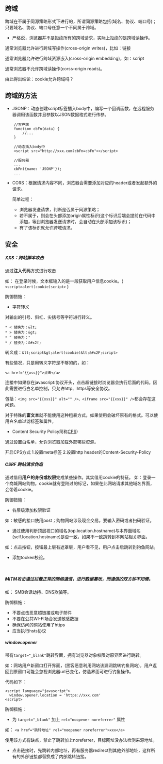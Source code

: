 ## 跨域
跨域在不属于同源策略形式下进行的，所谓同源策略包括(域名、协议、端口号)；只要域名、协议、端口号任意一个不同属于跨域。
* 严格说，浏览器并不是拒绝所有的跨域请求，实际上拒绝的是跨域读操作。

通常浏览器允许进行跨域写操作(cross-origin writes)，比如：链接

通常浏览器允许进行跨域资源嵌入(cross-origin embedding)，如：script

通常浏览器不允许跨域读操作(corss-origin reads)。

由此得出结论：cookie允许跨域吗？

## 跨域的方法

* JSONP：动态创建script标签插入body中，编写一个回调函数，在远程服务器调用该函数并且参数以JSON数据格式进行传参。

```
	//客户端
	function cbFn(data) {
		//...
	}

	//动态插入body中
	<script src="http://xxx.com?cbFn=cbFn"></script>

```

```
	//服务器
	...
	cbFn({name: 'JSONP'});
	...

```

* CORS：根据请求内容不同，浏览器会需要添加对应的header或者发起额外的请求。

	简单过程：
	* 浏览器发送请求，判断是否属于同源策略；
	* 若不属于，则会在头部添加origin属性标识(这个标识后端会提前在代码中添加，等到浏览器发送请求时，会自动在头部添加该标识)；
	* 有了该标识就允许跨域请求。

## 安全 

##### **XXS：跨站脚本攻击**
通过**注入代码**方式进行攻击

如： 在登录时候，文本框输入的是一段获取用户信息cookie。( `<script>alert(cookie)script>` )

防御措施：

* 字符转义

对输出的引号、斜杠、尖括号等字符进行转义。
```
* < 替换为：&lt; 
* > 替换为：&gt; 
* “ 替换为："
* / 替换为：&#x2f;
```
转义成：`&lt;script&gt;alert(cookie)&lt;&#x2F;script>`

有些情况，只是用转义字符是不够的的，如：

`<a href="{{xss}}">点击</a> `

连接中如果存在javascript:协议开头，点击超链接时浏览器会执行后面的代码。因此需要进行白名单控制，只允许http、https等安全协议。

包括：`<img src="{{xss}}" alt="" />、<iframe src="{{xss}}" />`都会存在这问题。

对于特殊的**富文本**就不能使用这种粗暴方式，如果使用会破坏原有的格式。可以使用白名单过滤标签和属性。

* Content Security Policy简称<a href="https://developer.mozilla.org/en-US/docs/Web/HTTP/Headers/Content-Security-Policy" target="_blank">CPS</a>)

通过设置白名单，允许浏览器加载外部哪些资源。

开启CPS方式
	1.设置meta标签
	2.设置http header的Content-Security-Policy
<br />
##### **CSRF 跨站请求伪造**

通过借用**用户的身份或权限**完成某些操作。其实借用cookie的特征。
如：登录一个商城网站购物，cookie就有登陆过的标记，如果在此网站请求其他域名界面，会带着cookie。

防御措施：
* 各层级添加权限验证

如：敏感的接口使用post；购物网站涉及现金交易，要输入密码或者扫码验证。

* 通过使用判断顶层视口的域名(top.location.hostname)与本界面域名(self.location.hostname)是否一致，如果不一致跳转到本网站相关界面。

如：点击按钮，按钮最上层有遮罩层，用户看不见，用户点击后跳转到钓鱼网站。

* 添加tooken校验。

<br />

##### MITM攻击通过**拦截正常的网络通信**，进行数据篡改，而通信的双方却不知情。

如： SMB会话劫持、DNS欺骗等。

防御措施：
* 不要点击恶意超链接或电子邮件
* 不要在公共WI-FI场合发送敏感数据
* 确保访问的网站使用了https
* 应当执行hsts协议


##### window.opener

带有`target="_blank"`跳转界面，拥有浏览器对象权限对原界面进行跳转。

如：网站用户新窗口打开界面，(黑客恶意利用网站该漏洞跳转钓鱼网站)，用户返回到原窗口可能会忽视浏览器url已变化，仿造界面可进行钓鱼操作。

代码如下：
```
<script language="javascript">
  window.opener.location = 'https://xxx.com'
<script> 
```

防御措施：

* 为 `target="_blank"` 加上 `rel="noopener noreferrer"` 属性

如： `<a href="跳转地址" rel="noopener noreferrer">xxx</a>`

使用该方式有缺点，禁止了跳转加上noreferrer，目标网址没办法检测来源地址。

* 点击链接时，先跳转内部地址，再有服务器redirect到其他外部地址，这样所有的外部链接都替换成了内部跳转链接。

